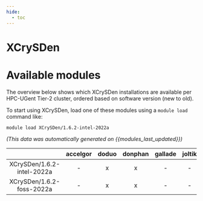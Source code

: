 ```yaml
---
hide:
  - toc
---
```


XCrySDen
========

# Available modules


The overview below shows which XCrySDen installations are available per HPC-UGent Tier-2 cluster, ordered based on software version (new to old).

To start using XCrySDen, load one of these modules using a `module load` command like:

```shell
module load XCrySDen/1.6.2-intel-2022a
```

*(This data was automatically generated on {{modules_last_updated}})*  

| |accelgor|doduo|donphan|gallade|joltik|shinx|
| :---: | :---: | :---: | :---: | :---: | :---: | :---: |
|XCrySDen/1.6.2-intel-2022a|-|x|x|-|-|-|
|XCrySDen/1.6.2-foss-2022a|-|x|x|-|-|-|
